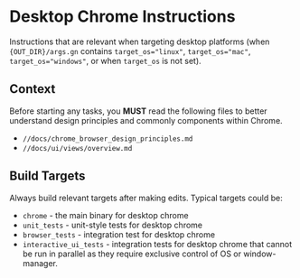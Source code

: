 # Desktop Chrome Instructions

Instructions that are relevant when targeting desktop platforms (when
`{OUT_DIR}/args.gn` contains `target_os="linux"`, `target_os="mac"`,
`target_os="windows"`, or when `target_os` is not set).

## Context

Before starting any tasks, you **MUST** read the following files to better
understand design principles and commonly components within Chrome.
  *  `//docs/chrome_browser_design_principles.md`
  *  `//docs/ui/views/overview.md`

## Build Targets
Always build relevant targets after making edits. Typical targets could be:
  * `chrome` - the main binary for desktop chrome
  * `unit_tests` - unit-style tests for desktop chrome
  * `browser_tests` - integration test for desktop chrome
  * `interactive_ui_tests` - integration tests for desktop chrome that
    cannot be run in parallel as they require exclusive control of OS or
    window-manager.
